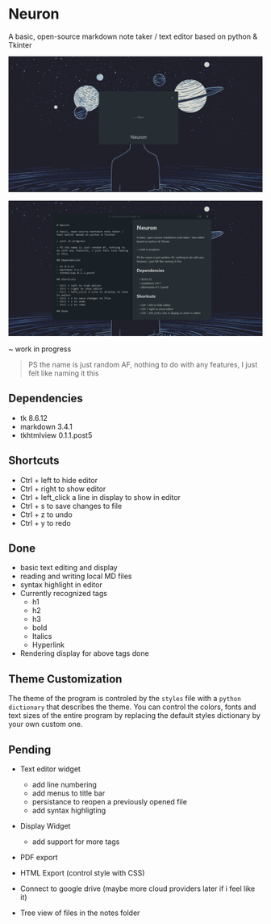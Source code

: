 # Neuron

A basic, open-source markdown note taker / text editor based on python & Tkinter

![SS 1](img/ss1.png)

![SS 1](img/ss2.png)

~ work in progress

> PS the name is just random AF, nothing to do with any features, I just felt like naming it this





## Dependencies

- tk 8.6.12
- markdown 3.4.1
- tkhtmlview 0.1.1.post5

## Shortcuts

- Ctrl + left to hide editor
- Ctrl + right to show editor
- Ctrl + left_click a line in display to show in editor
- Ctrl + s to save changes to file
- Ctrl + z to undo
- Ctrl + y to redo

## Done

- basic text editing and display
- reading and writing local MD files
- syntax highlight in editor
- Currently recognized tags
  - h1
  - h2
  - h3
  - bold
  - Italics
  - Hyperlink
- Rendering display for above tags done

## Theme Customization

The theme of the program is controled by the `styles` file with a `python dictionary` that describes the theme. You can control the colors, fonts and text sizes of the entire program by replacing the default styles dictionary by your own custom one.

## Pending

- Text editor widget
  - add line numbering
  - add menus to title bar
  - persistance to reopen a previously opened file
  - add syntax highligting
- Display Widget
  - add support for more tags

- PDF export
- HTML Export (control style with CSS)
- Connect to google drive (maybe more cloud providers later if i feel like it)
- Tree view of files in the notes folder
